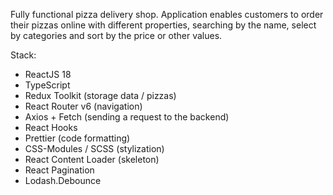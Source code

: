 Fully functional pizza delivery shop. Application enables customers to order their pizzas online with different properties, searching by the name, select by categories and sort by the price or other values.

Stack:

- ReactJS 18
- TypeScript
- Redux Toolkit (storage data / pizzas)
- React Router v6 (navigation)
- Axios + Fetch (sending a request to the backend)
- React Hooks
- Prettier (code formatting)
- CSS-Modules / SCSS (stylization)
- React Content Loader (skeleton)
- React Pagination
- Lodash.Debounce
